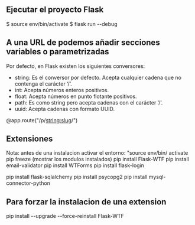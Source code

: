## Ejecutar el proyecto Flask
$ source env/bin/activate
$ flask run --debug

## A una URL de podemos añadir secciones variables o parametrizadas
Por defecto, en Flask existen los siguientes conversores:

* string: Es el conversor por defecto. Acepta cualquier cadena que no contenga el carácter ‘/’.
* int: Acepta números enteros positivos.
* float: Acepta números en punto flotante positivos.
* path: Es como string pero acepta cadenas con el carácter ‘/’.
* uuid:  Acepta cadenas con formato UUID.

@app.route("/p/<string:slug>/")

## Extensiones
Nota: antes de una instalacion activar el entorno: "source env/bin/ activate
pip freeze  (mostrar los modulos instalados)
pip install Flask-WTF
pip install email-validator
pip install WTForms
pip install flask-login

pip install flask-sqlalchemy   <!--  ORM -->
pip install psycopg2           <!--  postgresql -->
pip install mysql-connector-python  <!-- mysql -->

## Para forzar la instalacion de una extension
pip install --upgrade --force-reinstall Flask-WTF
